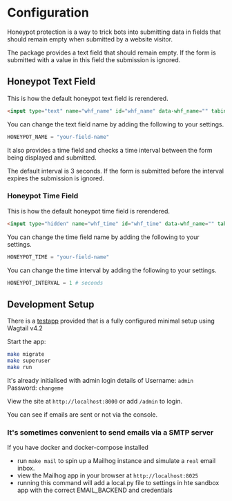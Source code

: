 # Configuration

Honeypot protection is a way to trick bots into submitting data in fields that should remain empty when submitted by a website visitor.  

The package provides a text field that should remain empty.  If the form is submitted with a value in this field the submission is ignored.  

## Honeypot Text Field

This is how the default honeypot text field is rerendered.

```html
<input type="text" name="whf_name" id="whf_name" data-whf_name="" tabindex="-1" autocomplete="off">
```

You can change the text field name by adding the following to your settings.

```python
HONEYPOT_NAME = "your-field-name"
```

It also provides a time field and checks a time interval between the form being displayed and submitted.

The default interval is 3 seconds. If the form is submitted before the interval expires the submission is ignored.

### Honeypot Time Field

This is how the default honeypot time field is rerendered.

```html
<input type="hidden" name="whf_time" id="whf_time" data-whf_name="" tabindex="-1" autocomplete="off">
```

You can change the time field name by adding the following to your settings.

```python
HONEYPOT_TIME = "your-field-name"
```

You can change the time interval by adding the following to your settings.

```python
HONEYPOT_INTERVAL = 1 # seconds
```

## Development Setup

There is a [testapp](../tests/testapp/) provided that is a fully configured minimal setup using Wagtail v4.2

Start the app:

```bash
make migrate
make superuser
make run
```

It's already initialised with admin login details of Username: `admin` Password: `changeme`

View the site at `http://localhost:8000` or add `/admin` to login.

You can see if emails are sent or not via the console.

### It's sometimes convenient to send emails via a SMTP server

If you have docker and docker-compose installed

- run `make mail` to spin up a Mailhog instance and simulate a `real` email inbox.
- view the Mailhog app in your browser at `http://localhost:8025`
- running this command will add a local.py file to settings in hte sandbox app with the correct EMAIL_BACKEND and credentials
